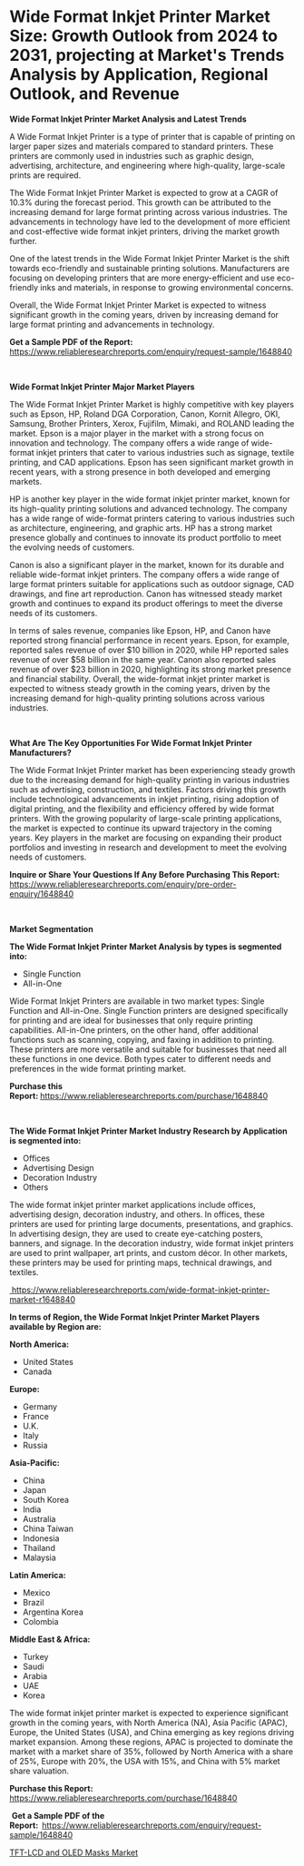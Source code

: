 <p><h1>Wide Format Inkjet Printer Market Size: Growth Outlook from 2024 to 2031, projecting at Market's Trends Analysis by Application, Regional Outlook, and Revenue</h1></p><p><strong>Wide Format Inkjet Printer Market Analysis and Latest Trends</strong></p>
<p><p>A Wide Format Inkjet Printer is a type of printer that is capable of printing on larger paper sizes and materials compared to standard printers. These printers are commonly used in industries such as graphic design, advertising, architecture, and engineering where high-quality, large-scale prints are required.</p><p>The Wide Format Inkjet Printer Market is expected to grow at a CAGR of 10.3% during the forecast period. This growth can be attributed to the increasing demand for large format printing across various industries. The advancements in technology have led to the development of more efficient and cost-effective wide format inkjet printers, driving the market growth further.</p><p>One of the latest trends in the Wide Format Inkjet Printer Market is the shift towards eco-friendly and sustainable printing solutions. Manufacturers are focusing on developing printers that are more energy-efficient and use eco-friendly inks and materials, in response to growing environmental concerns.</p><p>Overall, the Wide Format Inkjet Printer Market is expected to witness significant growth in the coming years, driven by increasing demand for large format printing and advancements in technology.</p></p>
<p><strong>Get a Sample PDF of the Report:&nbsp;</strong> <a href="https://www.reliableresearchreports.com/enquiry/request-sample/1648840">https://www.reliableresearchreports.com/enquiry/request-sample/1648840</a></p>
<p>&nbsp;</p>
<p><strong>Wide Format Inkjet Printer Major Market Players</strong></p>
<p><p>The Wide Format Inkjet Printer Market is highly competitive with key players such as Epson, HP, Roland DGA Corporation, Canon, Kornit Allegro, OKI, Samsung, Brother Printers, Xerox, Fujifilm, Mimaki, and ROLAND leading the market. Epson is a major player in the market with a strong focus on innovation and technology. The company offers a wide range of wide-format inkjet printers that cater to various industries such as signage, textile printing, and CAD applications. Epson has seen significant market growth in recent years, with a strong presence in both developed and emerging markets.</p><p>HP is another key player in the wide format inkjet printer market, known for its high-quality printing solutions and advanced technology. The company has a wide range of wide-format printers catering to various industries such as architecture, engineering, and graphic arts. HP has a strong market presence globally and continues to innovate its product portfolio to meet the evolving needs of customers.</p><p>Canon is also a significant player in the market, known for its durable and reliable wide-format inkjet printers. The company offers a wide range of large format printers suitable for applications such as outdoor signage, CAD drawings, and fine art reproduction. Canon has witnessed steady market growth and continues to expand its product offerings to meet the diverse needs of its customers.</p><p>In terms of sales revenue, companies like Epson, HP, and Canon have reported strong financial performance in recent years. Epson, for example, reported sales revenue of over $10 billion in 2020, while HP reported sales revenue of over $58 billion in the same year. Canon also reported sales revenue of over $23 billion in 2020, highlighting its strong market presence and financial stability. Overall, the wide-format inkjet printer market is expected to witness steady growth in the coming years, driven by the increasing demand for high-quality printing solutions across various industries.</p></p>
<p>&nbsp;</p>
<p><strong>What Are The Key Opportunities For Wide Format Inkjet Printer Manufacturers?</strong></p>
<p><p>The Wide Format Inkjet Printer market has been experiencing steady growth due to the increasing demand for high-quality printing in various industries such as advertising, construction, and textiles. Factors driving this growth include technological advancements in inkjet printing, rising adoption of digital printing, and the flexibility and efficiency offered by wide format printers. With the growing popularity of large-scale printing applications, the market is expected to continue its upward trajectory in the coming years. Key players in the market are focusing on expanding their product portfolios and investing in research and development to meet the evolving needs of customers.</p></p>
<p><strong>Inquire or Share Your Questions If Any Before Purchasing This Report:</strong> <a href="https://www.reliableresearchreports.com/enquiry/pre-order-enquiry/1648840">https://www.reliableresearchreports.com/enquiry/pre-order-enquiry/1648840</a></p>
<p>&nbsp;</p>
<p><strong>Market Segmentation</strong></p>
<p><strong>The Wide Format Inkjet Printer Market Analysis by types is segmented into:</strong></p>
<p><ul><li>Single Function</li><li>All-in-One</li></ul></p>
<p><p>Wide Format Inkjet Printers are available in two market types: Single Function and All-in-One. Single Function printers are designed specifically for printing and are ideal for businesses that only require printing capabilities. All-in-One printers, on the other hand, offer additional functions such as scanning, copying, and faxing in addition to printing. These printers are more versatile and suitable for businesses that need all these functions in one device. Both types cater to different needs and preferences in the wide format printing market.</p></p>
<p><strong>Purchase this Report:&nbsp;</strong><a href="https://www.reliableresearchreports.com/purchase/1648840">https://www.reliableresearchreports.com/purchase/1648840</a></p>
<p>&nbsp;</p>
<p><strong>The Wide Format Inkjet Printer Market Industry Research by Application is segmented into:</strong></p>
<p><ul><li>Offices</li><li>Advertising Design</li><li>Decoration Industry</li><li>Others</li></ul></p>
<p><p>The wide format inkjet printer market applications include offices, advertising design, decoration industry, and others. In offices, these printers are used for printing large documents, presentations, and graphics. In advertising design, they are used to create eye-catching posters, banners, and signage. In the decoration industry, wide format inkjet printers are used to print wallpaper, art prints, and custom décor. In other markets, these printers may be used for printing maps, technical drawings, and textiles.</p></p>
<p><a href="https://www.reliableresearchreports.com/wide-format-inkjet-printer-market-r1648840">&nbsp;https://www.reliableresearchreports.com/wide-format-inkjet-printer-market-r1648840</a></p>
<p><strong>In terms of Region, the Wide Format Inkjet Printer Market Players available by Region are:</strong></p>
<p>
    <p> <strong> North America: </strong>
        <ul>
            <li>United States</li>
            <li>Canada</li>
        </ul>
        </p> 
    <p> <strong> Europe: </strong>
        <ul>
            <li>Germany</li>
            <li>France</li>
            <li>U.K.</li>
            <li>Italy</li>
            <li>Russia</li>
        </ul>
        </p> 
    <p> <strong> Asia-Pacific: </strong>
        <ul>
            <li>China</li>
            <li>Japan</li>
            <li>South Korea</li>
            <li>India</li>
            <li>Australia</li>
            <li>China Taiwan</li>
            <li>Indonesia</li>
            <li>Thailand</li>
            <li>Malaysia</li>
        </ul>
        </p> 
    <p> <strong> Latin America: </strong>
        <ul>
            <li>Mexico</li>
            <li>Brazil</li>
            <li>Argentina Korea</li>
            <li>Colombia</li>
        </ul>
        </p> 
    <p> <strong> Middle East & Africa: </strong>
        <ul>
            <li>Turkey</li>
            <li>Saudi</li>
            <li>Arabia</li>
            <li>UAE</li>
            <li>Korea</li>
        </ul>
    </p>
    </p>
<p><p>The wide format inkjet printer market is expected to experience significant growth in the coming years, with North America (NA), Asia Pacific (APAC), Europe, the United States (USA), and China emerging as key regions driving market expansion. Among these regions, APAC is projected to dominate the market with a market share of 35%, followed by North America with a share of 25%, Europe with 20%, the USA with 15%, and China with 5% market share valuation.</p></p>
<p><strong>Purchase this Report: </strong><a href="https://www.reliableresearchreports.com/purchase/1648840">https://www.reliableresearchreports.com/purchase/1648840</a></p>
<p>&nbsp;<strong>Get a Sample PDF of the Report:&nbsp;&nbsp;</strong><a href="https://www.reliableresearchreports.com/enquiry/request-sample/1648840">https://www.reliableresearchreports.com/enquiry/request-sample/1648840</a></p>
<p><strong></strong></p>
<p><p><a href="https://github.com/tofikabedla53/Market-Research-Report-List-1/blob/main/tft-lcd-and-oled-masks-market.md">TFT-LCD and OLED Masks Market</a></p></p>